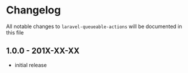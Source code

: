 # Changelog

All notable changes to `laravel-queueable-actions` will be documented in this file

## 1.0.0 - 201X-XX-XX

- initial release
